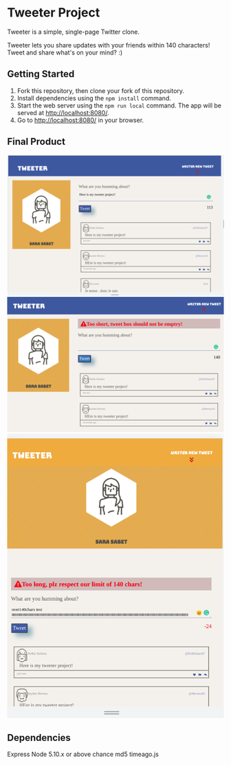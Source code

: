 # Tweeter Project

Tweeter is a simple, single-page Twitter clone.

Tweeter lets you share updates with your friends within 140 characters! Tweet and share what's on your mind? :)

## Getting Started

1. Fork this repository, then clone your fork of this repository.
2. Install dependencies using the `npm install` command.
3. Start the web server using the `npm run local` command. The app will be served at <http://localhost:8080/>.
4. Go to <http://localhost:8080/> in your browser.

## Final Product

!["main-desktop-view"](https://github.com/sarasabet/tweeter/blob/master/public/images/main%20page-desktop.png)
!["error-msg"](https://github.com/sarasabet/tweeter/blob/master/public/images/error-msg.png)
!["table-view"](https://github.com/sarasabet/tweeter/blob/master/public/images/tablet-view.png)


## Dependencies

  Express
  Node 5.10.x or above
  chance
  md5
  timeago.js



